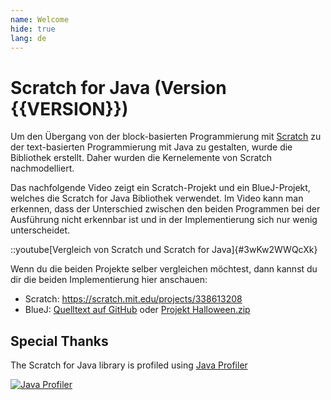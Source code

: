 ```yaml
---
name: Welcome
hide: true
lang: de
---
```


# Scratch for Java (Version {{VERSION}})

Um den Übergang von der block-basierten Programmierung mit [Scratch](scratch.mit.edu) zu der text-basierten Programmierung mit Java zu gestalten, wurde die Bibliothek erstellt. Daher wurden die Kernelemente von Scratch nachmodelliert.

Das nachfolgende Video zeigt ein Scratch-Projekt und ein BlueJ-Projekt, welches die Scratch for Java Bibliothek verwendet. Im Video kann man erkennen, dass der Unterschied zwischen den beiden Programmen bei der Ausführung nicht erkennbar ist und in der Implementierung sich nur wenig unterscheidet.

::youtube[Vergleich von Scratch und Scratch for Java]{#3wKw2WWQcXk}

Wenn du die beiden Projekte selber vergleichen möchtest, dann kannst du dir die beiden Implementierung hier anschauen:

- Scratch: https://scratch.mit.edu/projects/338613208
- BlueJ: [Quelltext auf GitHub](https://github.com/openpatch/scratch-for-java/blob/main/docs/archives/Halloween) oder [Projekt Halloween.zip](/archives/Halloween.zip)

## Special Thanks

The Scratch for Java library is profiled using [Java Profiler](https://www.ej-technologies.com/products/jprofiler/overview.html)

[![Java Profiler](https://www.ej-technologies.com/images/product_banners/jprofiler_large.png)](https://www.ej-technologies.com/products/jprofiler/overview.html)
